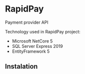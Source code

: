 # RapidPay
Payment provider API

Technology used in RapidPay project:
* Microsoft NetCore 5
* SQL Server Express 2019
* EntityFramework 5

## Instalation

